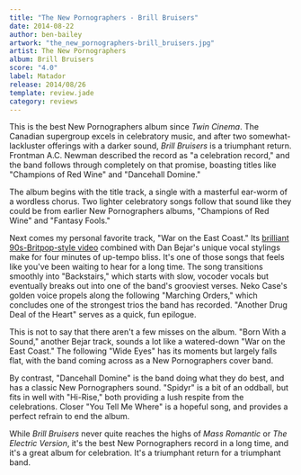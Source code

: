 ```yaml
---
title: "The New Pornographers - Brill Bruisers"
date: 2014-08-22
author: ben-bailey
artwork: "the_new_pornographers-brill_bruisers.jpg"
artist: The New Pornographers
album: Brill Bruisers
score: "4.0"
label: Matador
release: 2014/08/26
template: review.jade
category: reviews
---
```


This is the best New Pornographers album since *Twin Cinema*. The Canadian supergroup excels in celebratory music, and after two somewhat-lackluster offerings with a darker sound, *Brill Bruisers* is a triumphant return. Frontman A.C. Newman described the record as "a celebration record," and the band follows through completely on that promise, boasting titles like "Champions of Red Wine" and "Dancehall Domine."

The album begins with the title track, a single with a masterful ear-worm of a wordless chorus. Two lighter celebratory songs follow that sound like they could be from earlier New Pornographers albums, "Champions of Red Wine" and "Fantasy Fools."

Next comes my personal favorite track, "War on the East Coast." Its [brilliant 90s-Britpop-style video](https://www.youtube.com/watch?v=WMcumbSMY_8) combined with Dan Bejar's unique vocal stylings make for four minutes of up-tempo bliss. It's one of those songs that feels like you've been waiting to hear for a long time. The song transitions smoothly into "Backstairs," which starts with slow, vocoder vocals but eventually breaks out into one of the band's grooviest verses. Neko Case's golden voice propels along the following "Marching Orders," which concludes one of the strongest trios the band has recorded. "Another Drug Deal of the Heart" serves as a quick, fun epilogue.

This is not to say that there aren't a few misses on the album. "Born With a Sound," another Bejar track, sounds a lot like a watered-down "War on the East Coast." The following "Wide Eyes" has its moments but largely falls flat, with the band coming across as a New Pornographers cover band.

By contrast, "Dancehall Domine" is the band doing what they do best, and has a classic New Pornographers sound. "Spidyr" is a bit of an oddball, but fits in well with "Hi-Rise," both providing a lush respite from the celebrations. Closer "You Tell Me Where" is a hopeful song, and provides a perfect refrain to end the album.

While *Brill Bruisers* never quite reaches the highs of *Mass Romantic* or *The Electric Version*, it's the best New Pornographers record in a long time, and it's a great album for celebration. It's a triumphant return for a triumphant band.
